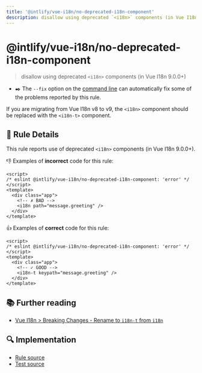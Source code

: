 ```yaml
---
title: '@intlify/vue-i18n/no-deprecated-i18n-component'
description: disallow using deprecated `<i18n>` components (in Vue I18n 9.0.0+)
---
```


# @intlify/vue-i18n/no-deprecated-i18n-component

> disallow using deprecated `<i18n>` components (in Vue I18n 9.0.0+)

- :black_nib:️ The `--fix` option on the [command line](http://eslint.org/docs/user-guide/command-line-interface#fix) can automatically fix some of the problems reported by this rule.

If you are migrating from Vue I18n v8 to v9, the `<i18n>` component should be replaced with the `<i18n-t>` component.

## :book: Rule Details

This rule reports use of deprecated `<i18n>` components (in Vue I18n 9.0.0+).

:-1: Examples of **incorrect** code for this rule:

<eslint-code-block fix>

<!-- eslint-skip -->

```vue
<script>
/* eslint @intlify/vue-i18n/no-deprecated-i18n-component: 'error' */
</script>
<template>
  <div class="app">
    <!-- ✗ BAD -->
    <i18n path="message.greeting" />
  </div>
</template>
```

</eslint-code-block>

:+1: Examples of **correct** code for this rule:

<eslint-code-block fix>

<!-- eslint-skip -->

```vue
<script>
/* eslint @intlify/vue-i18n/no-deprecated-i18n-component: 'error' */
</script>
<template>
  <div class="app">
    <!-- ✓ GOOD -->
    <i18n-t keypath="message.greeting" />
  </div>
</template>
```

</eslint-code-block>

## :books: Further reading

- [Vue I18n > Breaking Changes - Rename to `i18n-t` from `i18n`](https://vue-i18n.intlify.dev/guide/migration/breaking.html#rename-to-i18n-tfrom-i18n)

## :mag: Implementation

- [Rule source](https://github.com/intlify/eslint-plugin-vue-i18n/blob/master/lib/rules/no-deprecated-i18n-component.ts)
- [Test source](https://github.com/intlify/eslint-plugin-vue-i18n/tree/master/tests/lib/rules/no-deprecated-i18n-component.ts)
